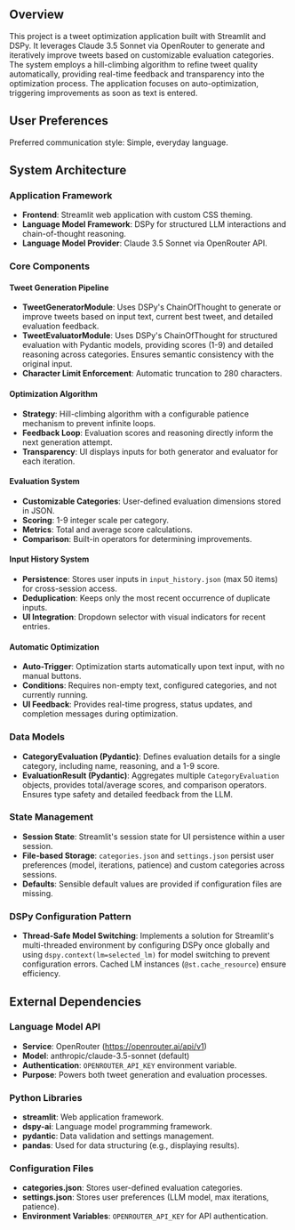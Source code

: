 ## Overview

This project is a tweet optimization application built with Streamlit and DSPy. It leverages Claude 3.5 Sonnet via OpenRouter to generate and iteratively improve tweets based on customizable evaluation categories. The system employs a hill-climbing algorithm to refine tweet quality automatically, providing real-time feedback and transparency into the optimization process. The application focuses on auto-optimization, triggering improvements as soon as text is entered.

## User Preferences

Preferred communication style: Simple, everyday language.

## System Architecture

### Application Framework
- **Frontend**: Streamlit web application with custom CSS theming.
- **Language Model Framework**: DSPy for structured LLM interactions and chain-of-thought reasoning.
- **Language Model Provider**: Claude 3.5 Sonnet via OpenRouter API.

### Core Components

#### Tweet Generation Pipeline
- **TweetGeneratorModule**: Uses DSPy's ChainOfThought to generate or improve tweets based on input text, current best tweet, and detailed evaluation feedback.
- **TweetEvaluatorModule**: Uses DSPy's ChainOfThought for structured evaluation with Pydantic models, providing scores (1-9) and detailed reasoning across categories. Ensures semantic consistency with the original input.
- **Character Limit Enforcement**: Automatic truncation to 280 characters.

#### Optimization Algorithm
- **Strategy**: Hill-climbing algorithm with a configurable patience mechanism to prevent infinite loops.
- **Feedback Loop**: Evaluation scores and reasoning directly inform the next generation attempt.
- **Transparency**: UI displays inputs for both generator and evaluator for each iteration.

#### Evaluation System
- **Customizable Categories**: User-defined evaluation dimensions stored in JSON.
- **Scoring**: 1-9 integer scale per category.
- **Metrics**: Total and average score calculations.
- **Comparison**: Built-in operators for determining improvements.

#### Input History System
- **Persistence**: Stores user inputs in `input_history.json` (max 50 items) for cross-session access.
- **Deduplication**: Keeps only the most recent occurrence of duplicate inputs.
- **UI Integration**: Dropdown selector with visual indicators for recent entries.

#### Automatic Optimization
- **Auto-Trigger**: Optimization starts automatically upon text input, with no manual buttons.
- **Conditions**: Requires non-empty text, configured categories, and not currently running.
- **UI Feedback**: Provides real-time progress, status updates, and completion messages during optimization.

### Data Models
- **CategoryEvaluation (Pydantic)**: Defines evaluation details for a single category, including name, reasoning, and a 1-9 score.
- **EvaluationResult (Pydantic)**: Aggregates multiple `CategoryEvaluation` objects, provides total/average scores, and comparison operators. Ensures type safety and detailed feedback from the LLM.

### State Management
- **Session State**: Streamlit's session state for UI persistence within a user session.
- **File-based Storage**: `categories.json` and `settings.json` persist user preferences (model, iterations, patience) and custom categories across sessions.
- **Defaults**: Sensible default values are provided if configuration files are missing.

### DSPy Configuration Pattern
- **Thread-Safe Model Switching**: Implements a solution for Streamlit's multi-threaded environment by configuring DSPy once globally and using `dspy.context(lm=selected_lm)` for model switching to prevent configuration errors. Cached LM instances (`@st.cache_resource`) ensure efficiency.

## External Dependencies

### Language Model API
- **Service**: OpenRouter (https://openrouter.ai/api/v1)
- **Model**: anthropic/claude-3.5-sonnet (default)
- **Authentication**: `OPENROUTER_API_KEY` environment variable.
- **Purpose**: Powers both tweet generation and evaluation processes.

### Python Libraries
- **streamlit**: Web application framework.
- **dspy-ai**: Language model programming framework.
- **pydantic**: Data validation and settings management.
- **pandas**: Used for data structuring (e.g., displaying results).

### Configuration Files
- **categories.json**: Stores user-defined evaluation categories.
- **settings.json**: Stores user preferences (LLM model, max iterations, patience).
- **Environment Variables**: `OPENROUTER_API_KEY` for API authentication.